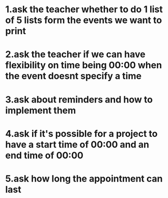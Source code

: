 # 1.ask the teacher whether to do 1 list of 5 lists form the events we want to print
# 2.ask the teacher if we can have flexibility on time being 00:00 when the event doesnt specify a time
# 3.ask about reminders and how to implement them
# 4.ask if it's possible for a project to have a start time of 00:00 and an end time of 00:00
# 5.ask how long the appointment can last